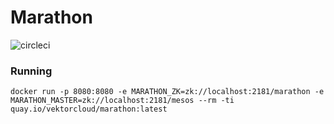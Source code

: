 # Marathon

![circleci][circleci]


### Running

    docker run -p 8080:8080 -e MARATHON_ZK=zk://localhost:2181/marathon -e MARATHON_MASTER=zk://localhost:2181/mesos --rm -ti quay.io/vektorcloud/marathon:latest


[circleci]: https://img.shields.io/circleci/project/github/vektorcloud/marathon.svg "marathon"
